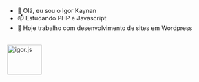 - 👋 Olá, eu sou o Igor Kaynan
- 📫 Estudando PHP e Javascript
- 🌱 Hoje trabalho com desenvolvimento de sites em Wordpress


<div style = "display:inline-block;"><br>
  	<img align="center" alt="igor.js" height="70" width="80" src="https://img.shields.io/badge/HTML5-E34F26?style=for-the-badge&logo=html5&logoColor=white">
</dvi>



<!--- igorkaynan/igorkaynan is a ✨ special ✨ repository because its `README.md` (this file) appears on your GitHub profile.
You can click the Preview link to take a look at your changes.--->
